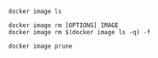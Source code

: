 
`docker image ls`    


`docker image rm [OPTIONS] IMAGE`    
`docker image rm $(docker image ls -q) -f`    



`docker image prune`   
